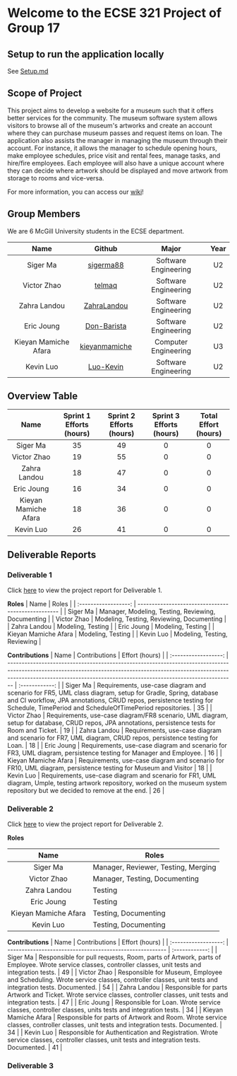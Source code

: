# Welcome to the ECSE 321 Project of Group 17

## Setup to run the application locally

See [Setup.md](Setup.md)

## Scope of Project

This project aims to develop a website for a museum such that it offers better services for the community. The museum software system allows visitors to browse all of the museum's artworks and create an account where they can purchase museum passes and request items on loan. The application also assists the manager in managing the museum through their account. For instance, it allows the manager to schedule opening hours, make employee schedules, price visit and rental fees, manage tasks, and hire/fire employees. Each employee will also have a unique account where they can decide where artwork should be displayed and move artwork from storage to rooms and vice-versa.

For more information, you can access our [wiki](https://github.com/McGill-ECSE321-Fall2022/project-group-17/wiki)!

## Group Members

We are 6 McGill University students in the ECSE department.

|         Name         |                      Github                       |        Major         | Year |
| :------------------: | :-----------------------------------------------: | :------------------: | :--: |
|       Siger Ma       |     [sigerma88](https://github.com/sigerma88)     | Software Engineering |  U2  |
|     Victor Zhao      |        [telmaq](https://github.com/telmaq)        | Software Engineering |  U2  |
|     Zahra Landou     |   [ZahraLandou](https://github.com/ZahraLandou)   | Software Engineering |  U2  |
|      Eric Joung      |   [Don-Barista](https://github.com/Don-Barista)   | Software Engineering |  U2  |
| Kieyan Mamiche Afara | [kieyanmamiche](https://github.com/kieyanmamiche) | Computer Engineering |  U3  |
|      Kevin Luo       |     [Luo-Kevin](https://github.com/Luo-Kevin)     | Software Engineering |  U2  |

## Overview Table

|         Name         | Sprint 1 Efforts (hours) | Sprint 2 Efforts (hours) | Sprint 3 Efforts (hours) | Total Effort (hours) |
| :------------------: | :----------------------: | :----------------------: | :----------------------: | :------------------: |
|       Siger Ma       |            35            |            49             |            0             |          0           |
|     Victor Zhao      |            19            |            55             |            0             |          0           |
|     Zahra Landou     |            18            |            47             |            0             |          0           |
|      Eric Joung      |            16            |            34             |            0             |          0           |
| Kieyan Mamiche Afara |            18            |            36             |            0             |          0           |
|      Kevin Luo       |            26            |            41             |            0             |          0           |

## Deliverable Reports

### Deliverable 1

Click [here](https://github.com/McGill-ECSE321-Fall2022/project-group-17/wiki/Deliverable-1) to view the project report for Deliverable 1.

**Roles**
| Name | Roles |
| :------------------: | -------------------------------------------------- |
| Siger Ma | Manager, Modeling, Testing, Reviewing, Documenting |
| Victor Zhao | Modeling, Testing, Reviewing, Documenting |
| Zahra Landou | Modeling, Testing |
| Eric Joung | Modeling, Testing |
| Kieyan Mamiche Afara | Modeling, Testing |
| Kevin Luo | Modeling, Testing, Reviewing |

**Contributions**
| Name | Contributions | Effort (hours) |
| :------------------: | -------------------------------------------------------------------------------------------------------------------------------------------------------------------------------------------------------------------------------------------- | :------------: |
| Siger Ma | Requirements, use-case diagram and scenario for FR5, UML class diagram, setup for Gradle, Spring, database and CI workflow, JPA annotations, CRUD repos, persistence testing for Schedule, TimePeriod and ScheduleOfTimePeriod repositories. | 35 |
| Victor Zhao | Requirements, use-case diagram/FR8 scenario, UML diagram, setup for database, CRUD repos, JPA annotations, persistence tests for Room and Ticket. | 19 |
| Zahra Landou | Requirements, use-case diagram and scenario for FR7, UML diagram, CRUD repos, persistence testing for Loan. | 18 |
| Eric Joung | Requirements, use-case diagram and scenario for FR3, UML diagram, persistence testing for Manager and Employee. | 16 |
| Kieyan Mamiche Afara | Requirements, use-case diagram and scenario for FR10, UML diagram, persistence testing for Museum and Visitor | 18 |
| Kevin Luo | Requirements, use-case diagram and scenario for FR1, UML diagram, Umple, testing artwork repository, worked on the museum system repository but we decided to remove at the end. | 26 |

### Deliverable 2

Click [here](https://github.com/McGill-ECSE321-Fall2022/project-group-17/wiki/Deliverable-2) to view the project report for Deliverable 2.

**Roles**

|         Name         | Roles                               |
| :------------------: | ----------------------------------- |
|       Siger Ma       | Manager, Reviewer, Testing, Merging |
|     Victor Zhao      | Manager, Testing, Documenting       |
|     Zahra Landou     | Testing                             |
|      Eric Joung      | Testing                             |
| Kieyan Mamiche Afara | Testing, Documenting                |
|      Kevin Luo       | Testing, Documenting                |

**Contributions**
| Name | Contributions | Effort (hours) |
| :------------------: | -------------------------------------------------------- | :------------: |
| Siger Ma | Responsible for pull requests, Room, parts of Artwork, parts of Employee. Wrote service classes, controller classes, unit tests and integration tests. | 49 |
| Victor Zhao | Responsible for Museum, Employee and Scheduling. Wrote service classes, controller classes, unit tests and integration tests. Documented. | 54 |
| Zahra Landou | Responsible for parts Artwork and Ticket. Wrote service classes, controller classes, unit tests and integration tests. | 47 |
| Eric Joung | Responsible for Loan. Wrote service classes, controller classes, units tests and integration tests. | 34 |
| Kieyan Mamiche Afara | Responsible for parts of Artwork and Room. Wrote service classes, controller classes, unit tests and integration tests. Documented. | 34 |
| Kevin Luo | Responsible for Authentication and Registration. Wrote service classes, controller classes, unit tests and integration tests. Documented. | 41 |

### Deliverable 3
